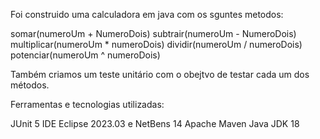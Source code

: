 Foi construido uma calculadora em java com os sguntes metodos:

somar(numeroUm + NumeroDois) subtrair(numeroUm - NumeroDois) multiplicar(numeroUm * numeroDois) dividir(numeroUm / numeroDois) potenciar(numeroUm ^ numeroDois)

Também criamos um teste unitário com o obejtvo de testar cada um dos métodos.

Ferramentas e tecnologias utilizadas:

JUnit 5
IDE Eclipse 2023.03 e NetBens 14
Apache Maven
Java JDK 18
